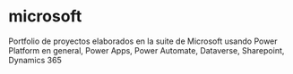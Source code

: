 # microsoft
Portfolio de proyectos elaborados en la suite de Microsoft usando Power Platform en general, Power Apps, Power Automate, Dataverse, Sharepoint, Dynamics 365
